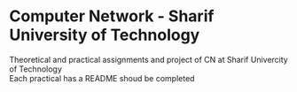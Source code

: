 # Computer Network - Sharif University of Technology 
Theoretical and practical assignments and project of CN at Sharif Univercity of Technology<br _>
Each practical has a README shoud be completed
